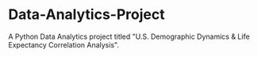 # Data-Analytics-Project
A Python Data Analytics project titled "U.S. Demographic Dynamics &amp; Life Expectancy Correlation Analysis".
